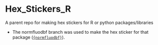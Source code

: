 # Hex_Stickers_R
A parent repo for making hex stickers for R or python packages/libraries
- The normfluodbf branch was used to make the hex sticker for that package ([`{normfluodbf}`](https://github.com/AlphaPrime7/normfluodbf)).
